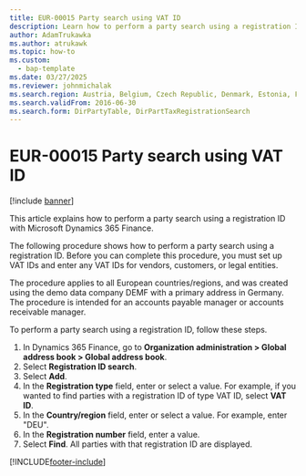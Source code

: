 ```yaml
---
title: EUR-00015 Party search using VAT ID
description: Learn how to perform a party search using a registration ID with Microsoft Dynamics 365 Finance.
author: AdamTrukawka
ms.author: atrukawk
ms.topic: how-to
ms.custom: 
  - bap-template
ms.date: 03/27/2025
ms.reviewer: johnmichalak
ms.search.region: Austria, Belgium, Czech Republic, Denmark, Estonia, Finland, France, Germany, Hungary, Ireland, Italy, Latvia, Lithuania, Netherlands, Poland, Spain, Sweden, United Kingdom
ms.search.validFrom: 2016-06-30
ms.search.form: DirPartyTable, DirPartTaxRegistrationSearch
---
```


# EUR-00015 Party search using VAT ID

[!include [banner](../../includes/banner.md)]

This article explains how to perform a party search using a registration ID with Microsoft Dynamics 365 Finance.

The following procedure shows how to perform a party search using a registration ID. Before you can complete this procedure, you must set up VAT IDs and enter any VAT IDs for vendors, customers, or legal entities.

The procedure applies to all European countries/regions, and was created using the demo data company DEMF with a primary address in Germany. The procedure is intended for an accounts payable manager or accounts receivable manager.

To perform a party search using a registration ID, follow these steps.

1. In Dynamics 365 Finance, go to **Organization administration > Global address book > Global address book**.
1. Select **Registration ID search**.
1. Select **Add**.
1. In the **Registration type** field, enter or select a value. For example, if you wanted to find parties with a registration ID of type VAT ID, select **VAT ID**.  
1. In the **Country/region** field, enter or select a value. For example, enter "DEU".  
1. In the **Registration number** field, enter a value.
1. Select **Find**. All parties with that registration ID are displayed.  



[!INCLUDE[footer-include](../../../includes/footer-banner.md)]

